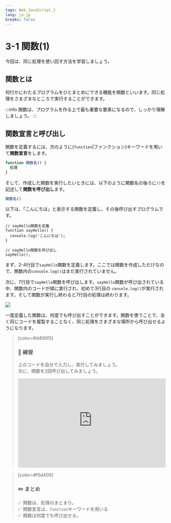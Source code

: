 ```yaml
---
tags: Web_JavaScript_2
lang: ja-jp
breaks: false
---
```


<style>
iframe{
  border: none;
  width: 100%;
  min-height: 20em;
}
</style>

# 3-1 関数(1)

<!-- ref
javascript.info https://ja.javascript.info/function-basics
MDN https://developer.mozilla.org/ja/docs/Web/JavaScript/Guide/Functions
JSPremier https://jsprimer.net/basic/function-declaration/
-->

今回は、同じ処理を使い回す方法を学習しましょう。

## 関数とは

何行かにわたるプログラムをひとまとめにできる機能を関数といいます。同じ処理をさまざまなところで実行することができます。


:::info
関数は、プログラムを作る上で最も重要な要素になるので、しっかり理解しましょう。
:::

## 関数宣言と呼び出し

関数を定義するには、次のように{`function`|ファンクション}キーワードを用いて**関数宣言**をします。

```javascript
function 関数名() {
  処理
}
```

そして、作成した関数を実行したいときには、以下のように関数名の後ろに`()`を記述して**関数を呼び出し**ます。

```javascript
関数名()
```

以下は、「こんにちは」と表示する関数を定義し、その後呼び出すプログラムです。

```javascript=
// sayHello関数を定義
function sayHello() {
  console.log('こんにちは');
}

// sayHello関数を呼び出し
sayHello();
```

まず、2-4行目で`sayHello`関数を定義します。ここでは関数を作成しただけなので、関数内の`console.log()`はまだ実行されていません。

次に、7行目で`sayHello`関数を呼び出します。`sayHello`関数が呼び出されている中、関数内のコードが順に実行され、初めて3行目の `console.log()`が実行されます。そして関数が実行し終わると7行目の処理は終わります。

![](https://i.imgur.com/3Dj7utj.png)

一度定義した関数は、何度でも呼び出すことができます。関数を使うことで、全く同じコードを複製することなく、同じ処理をさまざまな場所から呼び出せるようになります。

> [color=#d400f5]
> 
> ### :rocket: **練習**
> 
> 上のコードを自分で入力し、実行してみましょう。  
> 次に、関数を2回呼び出してみましょう。
> 
> <iframe src="https://uec-programming.github.io/basic_training/web-sample/editor.html?code=// sayHello関数を定義\n\n\n\n\n// sayHello関数を呼び出し\n"></iframe>


> [color=#f5d400]
> ### :pencil2: **まとめ**
> :white_check_mark: 関数は、処理のまとまり。  
> :white_check_mark: 関数宣言は、`function`キーワードを用いる  
> :white_check_mark: 関数は何度でも呼び出せる。  
> 

